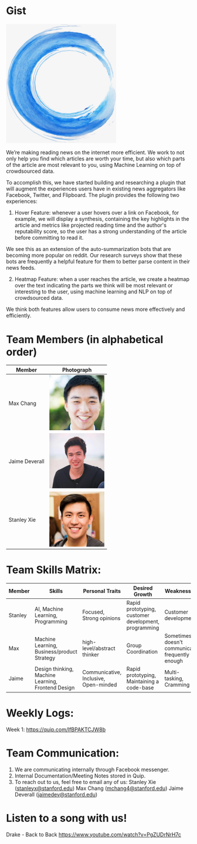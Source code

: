 # Gist 


<img src="photos/circlebrush_logo.jpg" alt="Gist logo" width="300">

We’re making reading news on the internet more efficient. We work to not only help you find which articles are worth your time, but also which parts of the article are most relevant to you, using Machine Learning on top of crowdsourced data. 

To accomplish this, we have started building and researching a plugin that will augment the experiences users have in existing news aggregators like Facebook, Twitter, and Flipboard. The plugin provides the following two experiences: 

1. Hover Feature: whenever a user hovers over a link on Facebook, for example, we will display a synthesis, containing the key highlights in the article and metrics like projected reading time and the author's reputability score, so the user has a strong understanding of the article before committing to read it. 

We see this as an extension of the auto-summarization bots that are becoming more popular on reddit. Our research surveys show that these bots are frequently a helpful feature for them to better parse content in their news feeds. 

2. Heatmap Feature: when a user reaches the article, we create a heatmap over the text indicating the parts we think will be most relevant or interesting to the user, using machine learning and NLP on top of crowdsourced data.

We think both features allow users to consume news more effectively and efficiently. 


# Team Members (in alphabetical order)
Member | Photograph
--- | ---
Max Chang| <img src="photos/max_photo.jpg" alt="Max Chang" height="150"> 
Jaime Deverall | <img src="photos/jaime_photo.jpg" alt="Jaime Deverall" height="150"> 
Stanley Xie | <img src="photos/stanley_photo.jpg" alt="Stanley Xie" height="150"> 



# Team Skills Matrix:

Member | Skills | Personal Traits | Desired Growth | Weaknesses
--- | --- | --- | --- | ---
Stanley | AI, Machine Learning, Programming  | Focused, Strong opinions | Rapid prototyping, customer development, programming | Customer development
Max | Machine Learning, Business/product Strategy | high-level/abstract thinker |  Group Coordination | Sometimes doesn't communicate frequently enough
Jaime| Design thinking, Machine Learning, Frontend Design | Communicative, Inclusive, Open-minded | Rapid prototyping, Maintaining a code-base | Multi-tasking, Cramming

# Weekly Logs: 
Week 1: https://quip.com/lfBPAKTCJW8b



# Team Communication:
1. We are communicating internally through Facebook messenger. 
2. Internal Documentation/Meeting Notes stored in Quip. 
3. To reach out to us, feel free to email any of us: 
   Stanley Xie (stanleyx@stanford.edu)
   Max Chang (mchang4@stanford.edu)
   Jaime Deverall (jaimedev@stanford.edu)

# Listen to a song with us! 
Drake - Back to Back
https://www.youtube.com/watch?v=PgZUDrNrH7c
